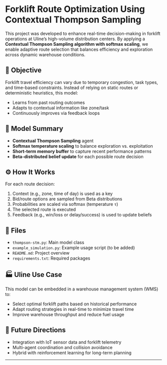 # Forklift Route Optimization Using Contextual Thompson Sampling

This project was developed to enhance real-time decision-making in forklift operations at Uline’s high-volume distribution centers. By applying a **Contextual Thompson Sampling algorithm with softmax scaling**, we enable adaptive route selection that balances efficiency and exploration across dynamic warehouse conditions.

## 🚀 Objective

Forklift travel efficiency can vary due to temporary congestion, task types, and time-based constraints. Instead of relying on static routes or deterministic heuristics, this model:
- Learns from past routing outcomes
- Adapts to contextual information like zone/task
- Continuously improves via feedback loops

## 🧠 Model Summary

- **Contextual Thompson Sampling** agent
- **Softmax temperature scaling** to balance exploration vs. exploitation
- **Short-term memory buffer** to capture recent performance patterns
- **Beta-distributed belief update** for each possible route decision

## ⚙️ How It Works

For each route decision:
1. Context (e.g., zone, time of day) is used as a key
2. Bid/route options are sampled from Beta distributions
3. Probabilities are scaled via softmax (temperature `τ`)
4. The selected route is executed
5. Feedback (e.g., win/loss or delay/success) is used to update beliefs

## 📁 Files

- `thompson-stm.py`: Main model class
- `example_simulation.py`: Example usage script (to be added)
- `README.md`: Project overview
- `requirements.txt`: Required packages

## 🏭 Uline Use Case

This model can be embedded in a warehouse management system (WMS) to:
- Select optimal forklift paths based on historical performance
- Adapt routing strategies in real-time to minimize travel time
- Improve warehouse throughput and reduce fuel usage

## 🔧 Future Directions

- Integration with IoT sensor data and forklift telemetry
- Multi-agent coordination and collision avoidance
- Hybrid with reinforcement learning for long-term planning

---

